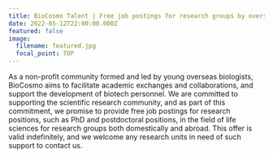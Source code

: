 ```yaml
---
title: BioCosmo Talent | Free job postings for research groups by overseas university biologists
date: 2022-05-12T22:00:00.000Z
featured: false
image:
  filename: featured.jpg
  focal_point: TOP
---
```



<!--more-->

As a non-profit community formed and led by young overseas biologists, BioCosmo aims to facilitate academic exchanges and collaborations, and support the development of biotech personnel. We are committed to supporting the scientific research community, and as part of this commitment, we promise to provide free job postings for research positions, such as PhD and postdoctoral positions, in the field of life sciences for research groups both domestically and abroad. This offer is valid indefinitely, and we welcome any research units in need of such support to contact us.